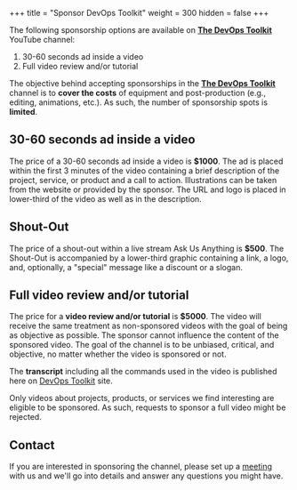 +++
title = "Sponsor DevOps Toolkit"
weight = 300
hidden = false
+++

The following sponsorship options are available on **[The DevOps Toolkit](https://youtube.com/@DevOpsToolkit)** YouTube channel:
1. 30-60 seconds ad inside a video
2. Full video review and/or tutorial

The objective behind accepting sponsorships in the **[The DevOps Toolkit](https://youtube.com/@DevOpsToolkit)** channel is to **cover the costs** of equipment and post-production (e.g., editing, animations, etc.). As such, the number of sponsorship spots is **limited**.

## 30-60 seconds ad inside a video

The price of a 30-60 seconds ad inside a video is **$1000**. The ad is placed within the first 3 minutes of the video containing a brief description of the project, service, or product and a call to action. Illustrations can be taken from the website or provided by the sponsor. The URL and logo is placed in lower-third of the video as well as in the description.

## Shout-Out

The price of a shout-out within a live stream Ask Us Anything is **$500**. The Shout-Out is accompanied by a lower-third graphic containing a link, a logo, and, optionally, a "special" message like a discount or a slogan.

## Full video review and/or tutorial

The price for a **video review and/or tutorial** is **$5000**. The video will receive the same treatment as non-sponsored videos with the goal of being as objective as possible. The sponsor cannot influence the content of the sponsored video. The goal of the channel is to be unbiased, critical, and objective, no matter whether the video is sponsored or not.

The **transcript** including all the commands used in the video is published here on [DevOps Toolkit](http://devopstoolkit.live) site.

Only videos about projects, products, or services we find interesting are eligible to be sponsored. As such, requests to sponsor a full video might be rejected.

## Contact

If you are interested in sponsoring the channel, please set up a [meeting](https://calendar.app.google/gDXN62s8dLGx3FpR8) with us and we'll go into details and answer any questions you might have.
